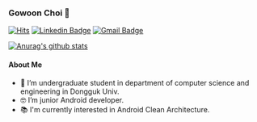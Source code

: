 ### Gowoon Choi 👋 

[![Hits](https://hits.seeyoufarm.com/api/count/incr/badge.svg?url=https%3A%2F%2Fgithub.com%2Fzzsza)](https://hits.seeyoufarm.com)
[![Linkedin Badge](https://img.shields.io/badge/-LinkedIn-blue?style=flat-square&logo=Linkedin&logoColor=white&link=https://www.linkedin.com/in/goun-choi-5a060619a/)](https://www.linkedin.com/in/goun-choi-5a060619a/)
[![Gmail Badge](https://img.shields.io/badge/Gmail-d14836?style=flat-square&logo=Gmail&logoColor=white&link=mailto:gowoonvv@gmail.com)](mailto:gowoonvv@gmail.com)


[![Anurag's github stats](https://github-readme-stats.vercel.app/api?username=gowoon-choi)](https://github.com/gowoon-choi/github-readme-stats)


#### About Me

- 🏫 I’m undergraduate student in department of computer science and engineering in Dongguk Univ.
- 🤓 I’m junior Android developer.
- 📚 I'm currently interested in Android Clean Architecture.


<!-- #### Tech Stack -->


